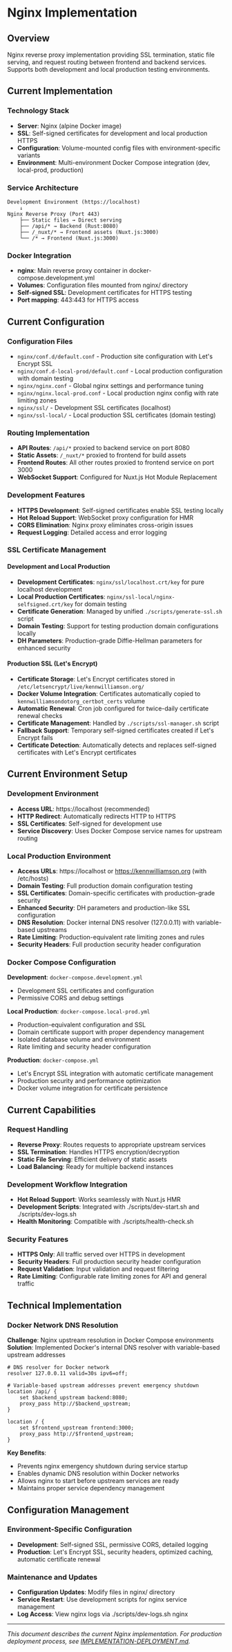 # Nginx Implementation

## Overview
Nginx reverse proxy implementation providing SSL termination, static file serving, and request routing between frontend and backend services. Supports both development and local production testing environments.

## Current Implementation

### Technology Stack
- **Server**: Nginx (alpine Docker image)
- **SSL**: Self-signed certificates for development and local production HTTPS
- **Configuration**: Volume-mounted config files with environment-specific variants
- **Environment**: Multi-environment Docker Compose integration (dev, local-prod, production)

### Service Architecture
```
Development Environment (https://localhost)
    ↓
Nginx Reverse Proxy (Port 443)
    ├── Static files → Direct serving
    ├── /api/* → Backend (Rust:8080)
    ├── /_nuxt/* → Frontend assets (Nuxt.js:3000)
    └── /* → Frontend (Nuxt.js:3000)
```

### Docker Integration
- **nginx**: Main reverse proxy container in docker-compose.development.yml
- **Volumes**: Configuration files mounted from nginx/ directory
- **Self-signed SSL**: Development certificates for HTTPS testing
- **Port mapping**: 443:443 for HTTPS access

## Current Configuration

### Configuration Files
- `nginx/conf.d/default.conf` - Production site configuration with Let's Encrypt SSL
- `nginx/conf.d-local-prod/default.conf` - Local production configuration with domain testing
- `nginx/nginx.conf` - Global nginx settings and performance tuning
- `nginx/nginx.local-prod.conf` - Local production nginx config with rate limiting zones
- `nginx/ssl/` - Development SSL certificates (localhost)
- `nginx/ssl-local/` - Local production SSL certificates (domain testing)

### Routing Implementation
- **API Routes**: `/api/*` proxied to backend service on port 8080
- **Static Assets**: `/_nuxt/*` proxied to frontend for build assets
- **Frontend Routes**: All other routes proxied to frontend service on port 3000
- **WebSocket Support**: Configured for Nuxt.js Hot Module Replacement

### Development Features
- **HTTPS Development**: Self-signed certificates enable SSL testing locally
- **Hot Reload Support**: WebSocket proxy configuration for HMR
- **CORS Elimination**: Nginx proxy eliminates cross-origin issues
- **Request Logging**: Detailed access and error logging

### SSL Certificate Management

#### Development and Local Production
- **Development Certificates**: `nginx/ssl/localhost.crt/key` for pure localhost development
- **Local Production Certificates**: `nginx/ssl-local/nginx-selfsigned.crt/key` for domain testing
- **Certificate Generation**: Managed by unified `./scripts/generate-ssl.sh` script
- **Domain Testing**: Support for testing production domain configurations locally
- **DH Parameters**: Production-grade Diffie-Hellman parameters for enhanced security

#### Production SSL (Let's Encrypt)
- **Certificate Storage**: Let's Encrypt certificates stored in `/etc/letsencrypt/live/kennwilliamson.org/`
- **Docker Volume Integration**: Certificates automatically copied to `kennwilliamsondotorg_certbot_certs` volume
- **Automatic Renewal**: Cron job configured for twice-daily certificate renewal checks
- **Certificate Management**: Handled by `./scripts/ssl-manager.sh` script
- **Fallback Support**: Temporary self-signed certificates created if Let's Encrypt fails
- **Certificate Detection**: Automatically detects and replaces self-signed certificates with Let's Encrypt certificates

## Current Environment Setup

### Development Environment
- **Access URL**: https://localhost (recommended)
- **HTTP Redirect**: Automatically redirects HTTP to HTTPS
- **SSL Certificates**: Self-signed for development use
- **Service Discovery**: Uses Docker Compose service names for upstream routing

### Local Production Environment
- **Access URLs**: https://localhost or https://kennwilliamson.org (with /etc/hosts)
- **Domain Testing**: Full production domain configuration testing
- **SSL Certificates**: Domain-specific certificates with production-grade security
- **Enhanced Security**: DH parameters and production-like SSL configuration
- **DNS Resolution**: Docker internal DNS resolver (127.0.0.11) with variable-based upstreams
- **Rate Limiting**: Production-equivalent rate limiting zones and rules
- **Security Headers**: Full production security header configuration

### Docker Compose Configuration
**Development**: `docker-compose.development.yml`
- Development SSL certificates and configuration
- Permissive CORS and debug settings

**Local Production**: `docker-compose.local-prod.yml`
- Production-equivalent configuration and SSL
- Domain certificate support with proper dependency management
- Isolated database volume and environment
- Rate limiting and security header configuration

**Production**: `docker-compose.yml`
- Let's Encrypt SSL integration with automatic certificate management
- Production security and performance optimization
- Docker volume integration for certificate persistence

## Current Capabilities

### Request Handling
- **Reverse Proxy**: Routes requests to appropriate upstream services
- **SSL Termination**: Handles HTTPS encryption/decryption
- **Static File Serving**: Efficient delivery of static assets
- **Load Balancing**: Ready for multiple backend instances

### Development Workflow Integration
- **Hot Reload Support**: Works seamlessly with Nuxt.js HMR
- **Development Scripts**: Integrated with ./scripts/dev-start.sh and ./scripts/dev-logs.sh
- **Health Monitoring**: Compatible with ./scripts/health-check.sh

### Security Features
- **HTTPS Only**: All traffic served over HTTPS in development
- **Security Headers**: Full production security header configuration
- **Request Validation**: Input validation and request filtering
- **Rate Limiting**: Configurable rate limiting zones for API and general traffic

## Technical Implementation

### Docker Network DNS Resolution
**Challenge**: Nginx upstream resolution in Docker Compose environments
**Solution**: Implemented Docker's internal DNS resolver with variable-based upstream addresses

```nginx
# DNS resolver for Docker network
resolver 127.0.0.11 valid=30s ipv6=off;

# Variable-based upstream addresses prevent emergency shutdown
location /api/ {
    set $backend_upstream backend:8080;
    proxy_pass http://$backend_upstream;
}

location / {
    set $frontend_upstream frontend:3000;
    proxy_pass http://$frontend_upstream;
}
```

**Key Benefits**:
- Prevents nginx emergency shutdown during service startup
- Enables dynamic DNS resolution within Docker networks
- Allows nginx to start before upstream services are ready
- Maintains proper service dependency management

## Configuration Management

### Environment-Specific Configuration
- **Development**: Self-signed SSL, permissive CORS, detailed logging
- **Production**: Let's Encrypt SSL, security headers, optimized caching, automatic certificate renewal

### Maintenance and Updates
- **Configuration Updates**: Modify files in nginx/ directory
- **Service Restart**: Use development scripts for nginx service management
- **Log Access**: View nginx logs via ./scripts/dev-logs.sh nginx

---

*This document describes the current Nginx implementation. For production deployment process, see [IMPLEMENTATION-DEPLOYMENT.md](IMPLEMENTATION-DEPLOYMENT.md).*